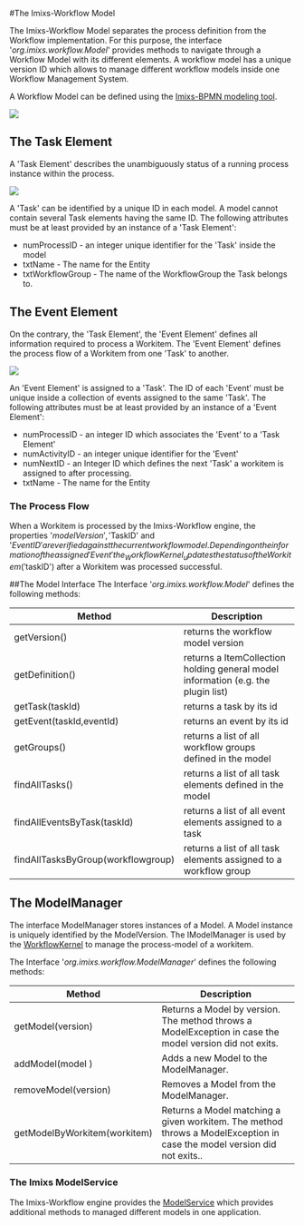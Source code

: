 #The Imixs-Workflow Model 

The Imixs-Workflow Model separates the process definition from the Workflow implementation. For this purpose, the interface '_org.imixs.workflow.Model_' provides methods to navigate through a  Workflow Model with its different elements. A workflow model has a unique version ID which allows to manage different workflow models inside one Workflow Management System. 

A Workflow Model can be defined using the [Imixs-BPMN modeling tool](../modelling/index.html).

<img src="../images/modelling/bpmn_screen_00.png"/>

## The Task Element

A 'Task Element' describes the unambiguously status of a running process instance within the process. 

<img src="../images/modelling/bpmn_screen_04.png"/>

A 'Task' can be identified by a unique ID in each model. A model cannot contain several Task elements having the same ID. The following attributes must be at least provided by an instance of a 'Task Element': 
  
   * numProcessID  - an integer unique identifier for the 'Task' inside the model   
   * txtName  - The name for the Entity   
   * txtWorkflowGroup - The name of the WorkflowGroup the Task belongs to.

## The Event Element
On the contrary, the 'Task Element', the 'Event Element' defines all information required to process a Workitem.  The 'Event Element' defines the process flow of a Workitem from one 'Task' to another. 

<img src="../images/modelling/bpmn_screen_05.png"/>

An 'Event Element' is assigned to a 'Task'. The ID of each 'Event' must be unique inside a collection of events assigned to the same 'Task'. The following attributes must be at least provided by an instance of a 'Event Element': 
 
   * numProcessID - an integer ID which associates the 'Event' to a 'Task Element' 
   * numActivityID - an integer unique identifier for the 'Event'
   * numNextID - an Integer ID which defines the next 'Task' a workitem is assigned to after processing.
   * txtName  - The name for the Entity
 
 
### The Process Flow
When a Workitem is processed by the Imixs-Workflow engine, the properties '$modelVersion', '$TaskID' and '$EventID' are verified against the current workflow model. Depending on the information of the assigned 'Event' the _WorkflowKernel_ updates the status of the Workitem ('$taskID') after a Workitem was processed successful.

##The Model Interface
The Interface '_org.imixs.workflow.Model_' defines the following methods:

|Method              		 | Description 				 |
|----------------------------|---------------------------|
|getVersion()| returns the workflow model version |
|getDefinition()| returns a ItemCollection holding general model information (e.g. the plugin list) |
|getTask(taskId)| returns a task by its id |
|getEvent(taskId,eventId)| returns an event by its id |
|getGroups()| returns a list of all workflow groups defined in the model |
|findAllTasks()| returns a list of all task elements defined in the model |
|findAllEventsByTask(taskId)| returns a list of all event elements assigned to a task|
|findAllTasksByGroup(workflowgroup)| returns a list of all task elements assigned to a workflow group|


## The ModelManager 
The interface ModelManager stores instances of a Model. A Model instance is uniquely identified by the ModelVersion. The IModelManager is used by the [WorkflowKernel](workflowkernel.html) to manage the process-model of a workitem.

The Interface '_org.imixs.workflow.ModelManager_' defines the following methods:

|Method              		 | Description 				 |
|----------------------------|---------------------------|
|getModel(version)           | Returns a Model by version. The method throws a ModelException in case  the model version did not exits.|
|addModel(model  )           | Adds a new Model to the ModelManager.|
|removeModel(version)        | Removes a Model from the ModelManager.|
|getModelByWorkitem(workitem)| Returns a Model matching a given workitem. The method throws a ModelException in case the model version did not exits..|


### The Imixs ModelService
The Imixs-Workflow engine provides the [ModelService](../engine/modelservice.html) which provides additional methods to managed different models in one application.    
 

     
 
